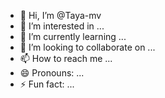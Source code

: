 - 👋 Hi, I’m @Taya-mv
- 👀 I’m interested in ...
- 🌱 I’m currently learning ...
- 💞️ I’m looking to collaborate on ...
- 📫 How to reach me ...
- 😄 Pronouns: ...
- ⚡ Fun fact: ...

<!---
Taya-mv/Taya-mv is a ✨ special ✨ repository because its `README.md` (this file) appears on your GitHub profile.
You can click the Preview link to take a look at your changes.
--->
